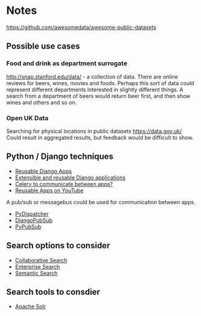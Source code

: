 # Notes 

https://github.com/awesomedata/awesome-public-datasets

## Possible use cases

### Food and drink as department surrogate

http://snap.stanford.edu/data/ - a collection of data. There are online reviews for beers, wines, movies and foods. Perhaps this sort of data could represent different departments interested in slightly different things. A search from a department of beers would return beer first, and then show wines and others and so on. 

### Open UK Data 

Searching for physical locations in public datasets https://data.gov.uk/
Could result in aggregated results, but feedback would be difficult to show. 


## Python / Django techniques

* [Reusable Django Apps](https://docs.djangoproject.com/en/4.0/intro/reusable-apps/)
* [Extensible and reusable Django applications](https://www.philipotoole.com/reusable-django-applications/)
* [Celery to communicate between apps?](https://docs.celeryproject.org/en/stable/getting-started/introduction.html)
* [Reusable Apps on YouTube](https://www.youtube.com/watch?v=A-S0tqpPga4)

 A pub/sub or messagebus could be used for communication between apps.
* [PyDispatcher](http://pydispatcher.sourceforge.net/)
* [DjangoPubSub](https://pypi.org/project/djangopubsub/)
* [PyPubSub](https://pypubsub.readthedocs.io/en/v4.0.3/)


## Search options to consider

* [Collaborative Search](https://en.wikipedia.org/wiki/Collaborative_search_engine)
* [Enterprise Search](https://en.wikipedia.org/wiki/Enterprise_search)
* [Semantic Search](https://en.wikipedia.org/wiki/Semantic_search)

## Search tools to consdier

* [Apache Solr](https://solr.apache.org/features.html)